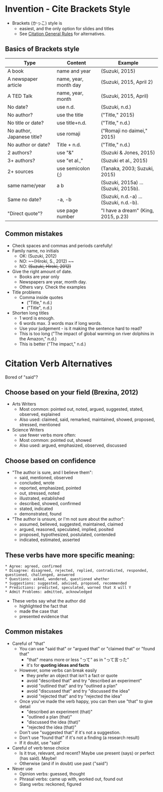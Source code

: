 # Invention - Cite Brackets Style
* Brackets (かっこ) style is 
    * easiest, and the only option for slides and titles
    * See [Citation General Rules](Invention-CitationAndReferencesGeneralRules) for alternatives. 

## Basics of Brackets style

|Type                |Content                |Example
|---                 |---                    |---
|A book              |name and year          |(Suzuki, 2015)
|A newspaper article |name, year, month day  |(Suzuki, 2015, April 2)
|A TED Talk          |name, year, month      |(Suzuki, 2015, April)
|No date?            |use n.d.               |(Suzuki, n.d.)
|No author?          |use the title          |("Title," 2015)
|No title or date?   |use title+n.d.         |("Title," n.d.)
|No author, Japanese title?     |use romaji  |("Romaji no daimei," 2015)
|No author or date?  |Title + n.d.           |("Title," n.d.)
|2 authors?          |use "&"                |(Suzuki & Jones, 2015)
|3+ authors?         |use "et al.,"          |(Suzuki et al., 2015)
|2+ sources          |use semicolon (;)      |(Tanaka, 2003; Suzuki, 2015)
|same name/year      |a b                    |(Suzuki, 2015a) ... (Suzuki, 2015b).
|Same no date?       |-a, -b                 |(Suzuki, n.d.-a) ... (Suzuki, n.d.-b).
|"Direct quote"?     |use page number        |"I have a dream" (King, 2015, p.23)


## Common mistakes
* Check spaces and commas and periods carefully!
* Family name, no initials
    * OK: (Suzuki, 2012) 
    * NO: ~~(Hiroki, S., 2012) ~~   
    * NO: ~~(Suzuki, Hiroki, 2012)~~
* Give the right amount of date. 
    * Books are year only
    * Newspapers are year, month day. 
    * Others vary. Check the examples
* Title problems
    * Comma inside quotes
        * ("Title," n.d.)
        * ("Title", n.d.)
* Shorten long titles 
    * 1 word is enough. 
    * 6 words max. 3 words max if long words. 
    * Use your judgement - is it making the sentence hard to read?
    * This is too long ("The impact of global warming on river dolphins in the Amazon," n.d.)
    * This is better ("The impact," n.d.) 


# Citation Verb Alternatives

Bored of "said"?

## Choose based on your field (Brexina, 2012)
* Arts Writers 
    * Most common: pointed out, noted, argued, suggested, stated, observed, explained
    * Also used: claimed, said, remarked, maintained, showed, proposed, stressed, mentioned
* Science Writers 
    * use fewer verbs more often:
    * Most common: pointed out, showed
    * Also used: argued, emphasized, observed, discussed

## Choose based on confidence
* "The author is sure, and I believe them":
    * said, mentioned, observed             
    * concluded, wrote
    * reported, emphasized, pointed 
    * out, stressed, noted
    * illustrated, established         
    * described, showed, confirmed
    * stated, indicated           
    * demonstrated, found       
* "The author is unsure, or I'm not sure about the author":
    * assumed, believed, suggested, maintained, claimed
    * argued, reasoned, speculated, implied, posited
    * proposed, hypothesized, postulated, contended       
    * indicated, estimated, asserted   

## These verbs have more specific meaning:
    * Agree: agreed, confirmed
    * Disagree: disagreed, rejected, replied, contradicted, responded, questioned, challenged, answered
    * Questions: asked, wondered, questioned whether
    * Suggestions: suggested, advised, proposed, recommended
    * Predictions: predicted, speculated, warned that X will Y
    * Admit Problems: admitted, acknowledged
* These verbs say what the author did
    * highlighted the fact that
    * made the case that  
    * presented evidence that 


## Common mistakes
* Careful of "that" 
    * You can use "said that" or "argued that" or "claimed that" or "found that" 
        * "that" means more or less "って" as in "って言った” 
        * it's for **quoting ideas and facts** 
    * However, some verbs can break easily 
        * they prefer an object that isn't a fact or quote
        * avoid "described that" and try "described an experiment"
        * avoid "outlined that" and try "outlined a plan"
        * avoid "discussed that" and try "discussed the idea"
        * avoid "rejected that" and try "rejected the idea" 
    * Once you've made the verb happy, you can then use "that" to give detail
        *  "described an experiment (that)"
        *  "outlined a plan (that)"
        *  "discussed the idea (that)"
        *  "rejected the idea (that)"
    * Don't use "suggested that" if it's not a suggestion. 
    * Don't use "found that" if it's not a finding (a research result) 
    * If it doubt, use "said"
* Careful of verb tense choice
    * Is it true, relevant, and recent? Maybe use present (says) or perfect (has said). Maybe!
    * Otherwise (and if in doubt) use past ("said")
* Never use 
    * Opinion verbs: guessed, thought
    * Phrasal verbs: came up with, worked out, found out
    * Slang verbs: reckoned, figured
